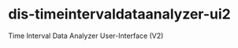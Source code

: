 dis-timeintervaldataanalyzer-ui2
================================

Time Interval Data Analyzer User-Interface (V2)
